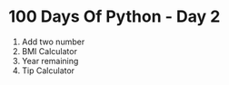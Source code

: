 # 100 Days Of Python - Day 2

1. Add two number
2. BMI Calculator
3. Year remaining
4. Tip Calculator
